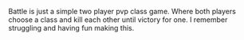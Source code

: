 Battle is just a simple two player pvp class game. Where both players choose a class and kill each other until victory for one. I remember struggling and having fun making this.
